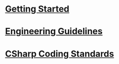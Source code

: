 ﻿# [Getting Started](getting_started.md)
# [Engineering Guidelines](engineering_guidelines.md)
# [CSharp Coding Standards](csharp_coding_standards.md)